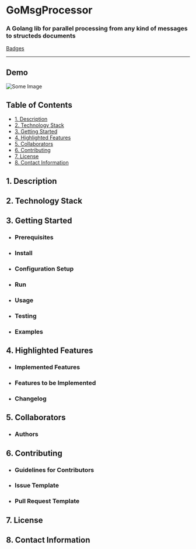 # GoMsgProcessor

### A Golang lib for parallel processing from any kind of messages to structeds documents

[Badges](https://google.com)

---------------------

## Demo

![Some Image](https://images.prismic.io/digitalocean/0b619d51-a723-4748-997f-39ed5697a540_intro-to-cloud.jpg?auto=compress,format "some title")

## Table of Contents

  - [1. Description](#Description)
  - [2. Technology Stack](#TechnologyStack)
  - [3. Getting Started](#GettingStarted)
  - [4. Highlighted Features](#HighlightedFeatures)
  - [5. Collaborators](#Collaborators)
  - [6. Contributing](#Contributing)
  - [7. License](#License)
  - [8. Contact Information](#ContactInformation)

## <a name="Description" /> 1. Description

## <a name="TechnologyStack" /> 2. Technology Stack

## <a name="GettingStarted" /> 3. Getting Started

- ### <a name="Prerequisites" /> Prerequisites

- ### <a name="Install" /> Install

- ### <a name="ConfigurationSetup" /> Configuration Setup

- ### <a name="Run" /> Run

- ### <a name="Usage" /> Usage

- ### <a name="Testing" /> Testing

- ### <a name="Examples" /> Examples

## <a name="HighlightedFeatures" /> 4. Highlighted Features

- ### <a name="ImplementedFeatures" /> Implemented Features

- ### <a name="FeaturestobeImplemented" /> Features to be Implemented

- ### <a name="Changelog" /> Changelog

## <a name="Collaborators" /> 5. Collaborators

- ### <a name="Authors" /> Authors

## <a name="Contributing" /> 6. Contributing

- ### <a name="GuidelinesforContributors" /> Guidelines for Contributors

- ### <a name="IssueTemplate" /> Issue Template

- ### <a name="PullRequestTemplate" /> Pull Request Template

## <a name="License" /> 7. License

## <a name="ContactInformation" /> 8. Contact Information
